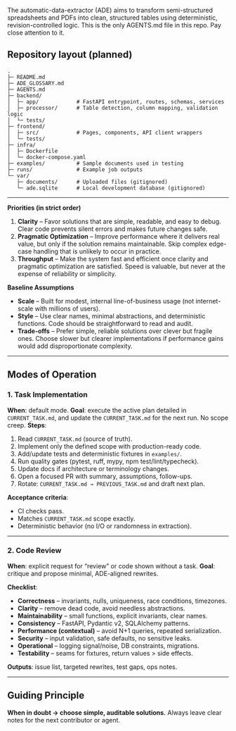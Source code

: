 The automatic-data-extractor (ADE) aims to transform semi-structured spreadsheets and PDFs into clean, structured tables using deterministic, revision-controlled logic.  This is the only AGENTS.md file in this repo.  Pay close attention to it.

## Repository layout (planned)
```
.
├─ README.md
├─ ADE_GLOSSARY.md
├─ AGENTS.md
├─ backend/
│  ├─ app/            # FastAPI entrypoint, routes, schemas, services
│  ├─ processor/      # Table detection, column mapping, validation logic
│  └─ tests/
├─ frontend/
│  ├─ src/            # Pages, components, API client wrappers
│  └─ tests/
├─ infra/
│  ├─ Dockerfile
│  └─ docker-compose.yaml
├─ examples/          # Sample documents used in testing
├─ runs/              # Example job outputs
└─ var/
   ├─ documents/      # Uploaded files (gitignored)
   └─ ade.sqlite      # Local development database (gitignored)
```

---

**Priorities (in strict order)**

1. **Clarity** – Favor solutions that are simple, readable, and easy to debug. Clear code prevents silent errors and makes future changes safe.
2. **Pragmatic Optimization** – Improve performance where it delivers real value, but only if the solution remains maintainable. Skip complex edge-case handling that is unlikely to occur in practice.
3. **Throughput** – Make the system fast and efficient once clarity and pragmatic optimization are satisfied. Speed is valuable, but never at the expense of reliability or simplicity.

**Baseline Assumptions**

* **Scale** – Built for modest, internal line-of-business usage (not internet-scale with millions of users).
* **Style** – Use clear names, minimal abstractions, and deterministic functions. Code should be straightforward to read and audit.
* **Trade-offs** – Prefer simple, reliable solutions over clever but fragile ones. Choose slower but clearer implementations if performance gains would add disproportionate complexity.

---

## Modes of Operation

### 1. Task Implementation

**When**: default mode.
**Goal**: execute the active plan detailed in `CURRENT_TASK.md`, and update the `CURRENT_TASK.md` for the next run. No scope creep.
**Steps**:

1. Read `CURRENT_TASK.md` (source of truth).
2. Implement only the defined scope with production-ready code.
3. Add/update tests and deterministic fixtures in `examples/`.
4. Run quality gates (pytest, ruff, mypy, npm test/lint/typecheck).
5. Update docs if architecture or terminology changes.
6. Open a focused PR with summary, assumptions, follow-ups.
7. Rotate: `CURRENT_TASK.md → PREVIOUS_TASK.md` and draft next plan.

**Acceptance criteria**:

* CI checks pass.
* Matches `CURRENT_TASK.md` scope exactly.
* Deterministic behavior (no I/O or randomness in extraction).

---

### 2. Code Review

**When**: explicit request for “review” or code shown without a task.
**Goal**: critique and propose minimal, ADE-aligned rewrites.

**Checklist**:

* **Correctness** – invariants, nulls, uniqueness, race conditions, timezones.
* **Clarity** – remove dead code, avoid needless abstractions.
* **Maintainability** – small functions, explicit invariants, clear names.
* **Consistency** – FastAPI, Pydantic v2, SQLAlchemy patterns.
* **Performance (contextual)** – avoid N+1 queries, repeated serialization.
* **Security** – input validation, safe defaults, no sensitive leaks.
* **Operational** – logging signal/noise, DB constraints, migrations.
* **Testability** – seams for fixtures, return values > side effects.

**Outputs**: issue list, targeted rewrites, test gaps, ops notes.

---

## Guiding Principle

**When in doubt → choose simple, auditable solutions.**
Always leave clear notes for the next contributor or agent.
